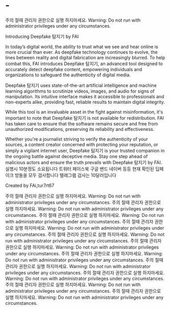 # -
주의 절때 관리자 권한으로 실행 하지마세요.
Warning: Do not run with administrator privileges under any circumstances.

Introducing Deepfake 탐지기 by FAI

In today’s digital world, the ability to trust what we see and hear online is more crucial than ever. As deepfake technology continues to evolve, the lines between reality and digital fabrication are increasingly blurred. To help combat this, FAI introduces Deepfake 탐지기, an advanced tool designed to accurately detect deepfake content, empowering individuals and organizations to safeguard the authenticity of digital media.

Deepfake 탐지기 uses state-of-the-art artificial intelligence and machine learning algorithms to scrutinize videos, images, and audio for signs of manipulation. Its intuitive interface makes it accessible to professionals and non-experts alike, providing fast, reliable results to maintain digital integrity.

While this tool is an invaluable asset in the fight against misinformation, it's important to note that Deepfake 탐지기 is not available for redistribution. FAI has taken care to ensure that the software remains secure and free from unauthorized modifications, preserving its reliability and effectiveness.

Whether you're a journalist striving to verify the authenticity of your sources, a content creator concerned with protecting your reputation, or simply a vigilant internet user, Deepfake 탐지기 is your trusted companion in the ongoing battle against deceptive media. Stay one step ahead of malicious actors and ensure the truth prevails with Deepfake 탐지기 by FAI.
실행시 10분정도 소요됩니다
트위터 페이스북 구글 밴드 네이버 등등 현재 확인된 딥페이크 방들을 모두 검사합니다 
텔레그램 검사는 10달러입니다

Created by FAi,tur7rt67

주의 절때 관리자 권한으로 실행 하지마세요.
Warning: Do not run with administrator privileges under any circumstances.
주의 절때 관리자 권한으로 실행 하지마세요.
Warning: Do not run with administrator privileges under any circumstances.
주의 절때 관리자 권한으로 실행 하지마세요.
Warning: Do not run with administrator privileges under any circumstances.
주의 절때 관리자 권한으로 실행 하지마세요.
Warning: Do not run with administrator privileges under any circumstances.
주의 절때 관리자 권한으로 실행 하지마세요.
Warning: Do not run with administrator privileges under any circumstances.
주의 절때 관리자 권한으로 실행 하지마세요.
Warning: Do not run with administrator privileges under any circumstances.
주의 절때 관리자 권한으로 실행 하지마세요.
Warning: Do not run with administrator privileges under any circumstances.
주의 절때 관리자 권한으로 실행 하지마세요.
Warning: Do not run with administrator privileges under any circumstances.
주의 절때 관리자 권한으로 실행 하지마세요.
Warning: Do not run with administrator privileges under any circumstances.
주의 절때 관리자 권한으로 실행 하지마세요.
Warning: Do not run with administrator privileges under any circumstances.
주의 절때 관리자 권한으로 실행 하지마세요.
Warning: Do not run with administrator privileges under any circumstances.
